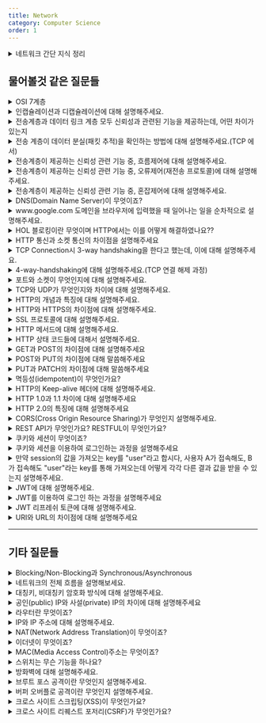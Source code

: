 ```yaml
---
title: Network
category: Computer Science
order: 1
---
```


<details markdown = "1">
<summary>네트워크 간단 지식 정리</summary>

- `네트워크` : 노드와 링크가 서로 연결되어 있으며 리소스를 공유하는 집합을 의미합니다.
- `노드` : 서버, 라우터, 스위치등 네트워크 장치
- `링크(엣지)` : 노드와 노드를 연결하는 매체, 유선 또는 무선과 같은 연결매체(와이파이나 LAN)
- `트래픽` : 특정 시점에 링크 내의 흐르는 데이터의 양 (트래픽 이많다 == 흐르는 데이터가 많아졌다, 처리량이 많다 == 처리되는 트래픽이 많다)
- `대역폭` : 주어진 시간 동안 네트워크 연결을 통해 흐를 수 있는 최대 비트 수 or 최대로 처리할 수 있는 트래픽
- `RTT(Round Trip Time)` : 데이터 패킷이 송신자로부터 수신자까지 가는 시간과 그 반대 방향으로 돌아오는 전체 시간을 의미
- `네트워크 토폴로지` : 네트워크에 참여하는 링크 및 노드들의 배치 형태 및 망구성방식을 의미(버스,스타,트리 형 존재), 병목현상을 해결하는 척도
- `버스 토폴로지` : (하나의 링크에 여러 노드 있는 형태) 소규모 네트워크 구축하기 쉽고, 한 노드 장애나도 따른데 영향 X, 메인 링크에 많은 트래픽 생기면 정체 현상 발생, 메인 링크 망가지면 문제
- `스타 토폴로지` : (중앙에 노드를 기반으로 연결된 형태) 중앙 노드 아닌 한 노드에 장애 발생 시 따른 영향 X, 다른 노드 가려면 중앙 노드 거쳐야함(중앙에 방화벽), 안정적, 중앙 노드 에러 시 큰 문제
- `트리 토폴로지(계층적)` : 노드 추가 삭제는 보통, 리프 노드 에러는 나머지 영향 X, 특정 노드 트래픽 집중시 하위 노드에 영향, 루트 노드 문제 시 다 문제(백본 케이블 기반으로 연결)
- `백본 케이블` : 여러 소형 네트워크를 묶어 대규모 파이프 라인을 통해, 높은 대역폭으로 다른 네트워크 집합과 연결되는 네트워크
- `링형 토폴로지` : (고리 형태), 연결리스트 처럼 노드 추가 삭제 쉬움, 토큰을 기반으로 연속적으로 노드 거치며, 권한이 없는 노드는 데이터 안받음, 토큰이 없는 노드는 통신 참여 불가
- `메시 토폴로지` : (그물망으로 다 연결된 상태) 노드 추가 및 삭제 어려움(많이 연결되어있어서), 안정성은 높음(한 노드 장애 나도 다른 노드 영향 X), 트래픽 분산, 구축 비용이 고가라는 단점
- `병목현상(bottleNek)` : 트래픽에 의해 데이터의 흐름이 제한된 상황(토폴로지를 안다면 어떤 회선 또는 서버의 용량을 증가시켜야 하는지 파악 가능)
- `유니캐스트` : 1대1 통신으로 대표적으로 HTTP 통신
- `멀티캐스트` : 1대N 통신으로 연결된 모든 노드들에게 데이터를 전달하지는 않고, 특정 그룹에게만 데이터를 전달
- `애니캐스트` : 연결된 모든 노드에게 데이터를 전달(대표적으로 ARP)
- `근거리 통신망(LAN)` : 근거리 통신망으로, 높은 안정성과 속도를 가집니다. 하나의 논리적 주소인 IP를 기반으로 여러개의 물리적 주소인 MAC 주소로 구별하는 네트워크(허브나 스위치로 연결됨)<br>
- `대도시 통신망(MAN)` : 도시와 도시의 통신망을 뜻하며 2개 이상의 LAN이 연결되어 구성됩니다.(라우터 브리지 등으로 연결되어 있음)
- `광역 통신망(WAN)` : 국가와 국가와의 통신, 제일 혼잡
- `TCP/IP 4계층` : 장치들이 인터넷 상에서 데이터를 주고받을 때 쓰는 독립적인 프로토콜 집합
- `애플리케이션 계층` : HTTP, SMTP, SSH, FTP 등이 있다. 웹 서비스, 이메일 등 서비스를 실질적으로 사람들에게 제공하는 층
- `전송 계층` : TCP, UDP등이 있다. 애플리케이션 계층에서 받은 메세지를 기반으로 세그먼트 또는 데이터그램으로 쪼개고, 데이터가 오류없이 순서대로 전달되도록 하는 층
- `인터넷 계층(network 계층)` : IP, ICMP, ARP 등이 있음. 세그먼트 또는 데이터그램을 패킷화하여 목적지로 전송하는 역할
- `링크 계층` : 물리 계층 + 데이터 링크 계층, 전선 광섬유 등이 있다. 데이터가 네트워크를 통해 물리적으로 전송되는 방식 정의
- `캡슐화` : 캡슐화는 데이터를 보낼때(송신자 -> 수신자), 데이터가 각 계층을 지나며 각 계층의 특징들이 담긴 헤더들이 붙여지는 과정 의미
- `비캡슐화` : 캡슐화 역과정, 캡슐화된 데이터를 역순으로 제거하면서 응용계층까지 도달하는 과정
- `PDU(Protocol Data Unit)`: 각 계층의 데이터 단위
    - 애플리케이션(메세지), TCP(세그먼트), UDP(데이터그램), 인터넷(패킷), 데이터 링크(프레임), 물리계층(비트)
- `세그먼트 or 데이터 그램` : 적절한 크기로 쪼갠 조각
- `패킷` : 세그먼트에 SP(송신자 IP)와 DP(수신자 IP)가 포함된 IP헤더가 붙은 형태의 조각
- `프레임` : MAC 주소 헤더와 CRC/체크섬 트레일러가 붙은 조각
- `MTU(Maximum Transmission Unit)` : 네트워크에서 전송될 수 있는 최대 데이터 패킷의 크기를 의미하며, 이 크기를 초과하는 데이터는 패킷으로 분할되어 전송됩니다
- `SSH(Secure Shell Protocol)` : 보안되지 않은 네트워크에서 네트워크 서비스를 안전하게 운영하기 위한 암호화 네트워크 프로토콜
- `FTP(File Transfer Protocol)` : 노드와 노드간 파일을 전송하는데 사용되는 프로토콜
- `SMTP` : 인터넷을 통해 메일을 보낼때 사용되는 프로토콜
- `TCP` : 가상 회선 패킷 교환 방식 사용, 오류 검사 메커니즘으로 재전송이나 체크섬 사용, 헤더 크기가 가변적
- `UDP` : 데이터 그램 패킷 교환 방식(순서 보장 X), 오류검사는 단순한 체크섬만 제공, 헤더가 8바이트로 고정, 쓰리웨이 포웨이 핸드쉐잌도 안함
- `ICMP(Internet Control Message Protocol)` : 노드와 노드사이에서 통신이 잘되나 확인하는 프로토콜
- `3-웨이 핸드쉐이크` : TCP의 연결 성립 과정. 
    - 클라이언트는 서버에 클라이언트의 ISN(고유번호)을 담아 SYN을 보냄(SYN 단계)
    - 서버는 클라이언트의 SYN을 수신하고, 서버의 ISN을 보내며, 승인번호로 클라이언트의 ISN + 1을 보냄(SYN/ACK)
    - 클라이언트는 서버의 ISN+1한 값인 승인번호를 담아 ACK를 서버에 보냄(ACK)
- `ISN` : TCP 기반 통신에서, 각각의 새연결에 할당된 고유한 시퀀스 번호
- `라우팅` : 네트워크에서 패킷(데이터)를 보낼때 최적의 경로를 선택하는 과정이며 라우터가 이를 수행. 데이터는 목적지로 가능동안 여러 라우터를 거치며 여러 번 라우팅 수행
- `라우터` : 네트워크 사이에서 데이터를 전달하는 장치로, 둘 이상의 서로 다른 네트워크에 연결. 데이터를 목적지로 보낼 때 최적의 경로를 결정하고, 경로가 결정되면 해당 경로로 데이터를 넘겨주는 일을 수행(라우팅 테이블 기반)<br>
- `게이트 웨이` : 서로 다른 네트워크나 프로토콜 간의 통신을 가능하게 하는 장치(라우터랑 비슷)
- `홉` : 데이터 패킷이 소스에서 목적지로 전송되는 동안 거치는 네트워크 장치(예 : 라우터) 숫자
- `IP주소` : 인터넷 프로토콜에 할당된 장치의 고유한 숫자 주소로, 네트워크 상에서 특정 장치를 식별하기 위해 사용
- `MAC주소` : NIC(네트워크 인터페이스 카드)에 할당된 고유한 하드웨어 주소로, 물리적 네트워크 상에서 장치를 식별하기 위해 사용
- `ARP(Address Resolution Protocol)` : IP 주소를 기반으로 해당 장치의 MAC 주소를 알아내기 위한 프로토콜 (반대로 하면 RARP)
    - MAC 주소 찾기 위해 브로드 캐스팅을 통해 데이터를 연결된 네트워크 장치에 모두 보냄
    - 맞는 장치가 있다며해당 장치는 유니캐스트로 데이터를 전달해 주소를 찾음
- `IPV4` : 32비트로 표현되는 주소체계로 8비트씩 4개로 구분(10진수로 표현)
- `IPV6` : 128비트로 표현되는 주소체계로 16비트씩 8개로 구분(16진수로 표현)
    - IPV6에는 데이터 패킷을 암호화하는 IPSec이 내장되어있고, 불필요한 필드를 제거하여 빠른 처리가 가능(보안도 좋고)
- `서브넷 마스크` : IP주소의 네트워크 부분과 호스트 부분을 구분하는데 사용. 4개의 8비트 옥텟으로 구성되어있음.(네트워크 주소 부분은 모두 1, 호스트 주소는 0)
- `IP 주소 클래스` : 주소 공간 효율적으로 관리하기 위해 클래스로 나누어짐.클래스 A에서 네트워크 주소는 첫 옥텟, 나머지는 호스트 주소. B는 1,2옥텟이 네트워크 나머지 호스트, C는 1,2,3 옥텟이 네트워크 나머지 호스트
- `프라이빗 IP` : 네트워크 내부(ex: 가정 회사)에서만 사용되는 주소로, 전세계적으로 유일하진 않지만 하나의 네트워크 내에서 유일함, 외부에서 직접 접근은 불가
- `공용 IP` : 인터넷 서비스 공급자에 의해 할당되는, 전세계 유일한 IP주소, 외부에서 접근 가능
- `NAT(Network Address Translation)` : 사설 IP를 공인 IP로 변환하거나, 반대로 변환하는 기술. 라우터나 방화벽에서(공유기도) 주로 사용되며, 내부 네트워크의 기기가 외부와 통신할때 IP 주소변환 담당
- `대칭 암호화` : 암호화와 복호화에 같은 키를 사용하는 방식(AES, DES)
- `비대칭 암호화` : 암호화와 복호화에 사용하는 키가 다른 방식. 공개키로 암호화하면 비밀키로만 복호화 가능(RSA, ECC, DSA)
- `TLS` : 웹 브라우저와 서버간의 통신을 암호화하여 다양한 공격으로부터 보호하는 프로토콜, SSL 후속 버전. HTTPS를 가능하게 하는 프로토콜.
- `로컬 스토리지` : 웹 스토리지 객체로 브라우저 내에 key:value 형태로 오리진에 종속되어 저장되는 데이터
    - 로컬 스토리지의 경우엔 탭이나 창을 닫어도, 만료 안됨. 캐시를 위해 주로 사용. 사용자 행위나 로그인을 유지하기 위한 값등으로 사용되며, 여기 있는건 자동으로 서버 전송X(쿠키는 전송됨)
- `오리진` : 프로토콜 + 호스트 네임 + port 형식 -> ex)search.shopping.naver.com
- `웹 캐싱 사용 이유` : 로그인 유지, 캐싱, 자동완성 등
- `세션 스토리지` : 로컬 스토리지와 개념 같게 말해도됨, 근데 사용자가 탭을 닫으면 데이터가 만료된다는 특징
- `쿠키` : 웹 캐시와 관련있음, 브라우저에 저장된 데이터 조각. 보통 서버에서 먼저 쿠키를 만들어 Set-Cookie 헤더에 추가해서 보내면, 클라이언트에서 요청헤더 Cookie에 설정되어 자동으로 서버에 전달되고 브라우저에도 저장됨
    - 세션 쿠키 : Expires 또는 Max-Age 적용 안한거. 브라우저 종료되면 쿠키도 사라짐
    - 영구 쿠키 : Expires, Max-Age 적용해서. 특정 날짜 또는 기간 지나며 삭제되는 쿠키. 브라우저 닫을때 만료 X
    - Secure : https로만 쿠키를 주고받을 수 있게 하는 옵션
    - httpOnly : 공격자가 자바스크립트로 뺴낼수 없게함
- `로컬, 세션 스토리지, 쿠키의 공통점과 차이점` : 브라우저에 캐싱을 함으로서 서버로의 요청을 줄여 부하 방지함
- `세션, 세션 ID` : 세션이란 서버와 클라이언트의 연결이 활성화된 상태 의미, ID는 웹 서버 또는 DB에 저장되는 클라이언트에 대한 유니크 ID
- `세션 기반 로그인 프로세스` : 처음 로그인 -> 세션 ID 생성 -> 서버에서 세션 ID를 쿠키로 설정해서 클라이언트에 전달 -> 클라이언트가 서버에 요청 보낼때 세션 ID를 추가해서 보냄 -> 이를 통해 전에 로그인한 아이디인지 확인 가능
- `토큰 기반 인증` : refresh토큰과 access 토큰 두개를 기반으로 구현. 보통 액세스(인증위한)는 짧게, 리프레시 길게
- `HTTP 상태 코드` : 1xx는 요청 잘 받았고 처리하는 중, 2xx 요청 잘 처리 후 데이터 보냄, 3xx : 클라이언트 요청에 대한 완료 위해 추가 작업 필요, 4xx : 요청한 페이지 제공할 수 없거나 요청이 잘못됨, 5xx : 서버가 요청을 처리하지 못하는 상태
- `레이어별 네트워크 장치` : `애플리케이션 계층` -> L7 `전송 계층` -> L4 `네트워크 계층` -> 라우터, L3 `데이터 링크 계층` -> L2 스위치, 브리지  `물리 계층` -> NIC, 리피터, ARP
- `L7 스위치` : 로드밸런서라고도 하며, 서버의 부하를 분산함.(서버 이중화 및 보안에 강점) IP, PORT뿐 아니라 url,헤더,쿠키 등을 기반으로 트래픽 분산, 헬스 체크를 통해 장애 발생 서버 확인 후 거기에 트래픽 안보냄
- `헬스 체크` : 정상적인 서버 또는 비 정상적 서버 판별함, 반복적으로 서버에 요청을 보내면서 확인(ex: 3웨이 핸드쉨)
- `L4 스위치` : 패킷의 IP주소와 포트 번호를 통해 트래픽 분산
- `L3 스위치` : L2스위치 기능 + 라우팅을 하는 장비
- `L2 스위치` : 장치들의 MAC 주소를 관리하고, 네트워크 계층에서 받은 패킷을 기반으로 이더넷 프레임을 만들어 목적지 MAC주소에 패킷을 보내주는 역할
- `브리지` : 두개의 LAN을 상호 접속할 수 있도록 하는 통신망 연결 장치
- `리피터` : 신호를 증폭하여 전달하는 장치
- `전 이중화 통신` : 두 장치가 동시에 서로에게 데이터를 송수신 할 수 있는 방식
- `반이중화 통신` : 두 장치 간에 한번에 한방향으로만 데이터를 송수신 할 수 있는 방식(워키토키 같음)
- `서버 과부하` : 서버가 리소스를 소진하여 들어오는 요청을 처리하지 못할때 발생(ex: 503), 이유는 보통 자원의 한계점 도달임. 서버의 CPU 사용량이 80~90프로에 도달하거나, 메모리가 부족해서 계속해서 스와핑이 발생하면 과부하 -> 모니터링을 통한 자원의 적절한 할당 필요
- `AWS 오토 스케일링` : 서비스 이용 불가능 상태 이전 cloud watch가 계속해서 모니터링하고, 자원의 용량을 자동으로 조정하는 방법(용량 조정시 시간 오래걸려 로드 밸런서도 둠)
- `서킷 브레이커` : 서비스 장애를 감지하고 연쇄적으로 생기는 에러를 방지하는 기법. 서비스와 서비스사이에 서킷브레이커 계층두고, 미리 설정해둔 timeout 임계값에 도달하면 서킷 브레이커가 그 이후의 추가호출에 무조건 에러를 반환함 -> 연쇄 오류전파를 끝내는 방법
- `대규모 트래픽 서버 부하 해결` : 오토 스케일링이나, 서킷 브레이커 외에 우선 불필요한 컨텐츠 제거하기. 분산된 서버 네트워크(CDN)를 기반으로 컨텐츠를 제공해서 메인 서버 부하를 줄임. 해당 트래픽 자체가 발생안하도록 캐싱을 사용
</details>

## 물어볼것 같은 질문들

<details markdown = "1">
<summary>OSI 7계층</summary>
<img src = "https://github.com/wookjongkim/cs-study/assets/121083077/d18d26a6-8a28-482e-b37e-5b758251759f">
<br>
OSI 7계층은 네트워킹에서의 통신 프로세스를 이해하기 위한 표준 모델입니다.<br>

- `7계층(application layer, 응용계층)` : 최종 목적지로 응용프로그램과 연관해 서비스를 수행하는 계층입니다. 이메일 , 웹사이트 조회 등 어플리케이션 서비스 제공(HTTP,FTP,DNS 등이 있다)
- `6계층(Presentation layer, 표현 계층)` : 데이터의 암호화, 압축,변환등을 담당하는 계층입니다.(JPEG, MPEG 등)
- `5계층(Session layer, 세션 계층)` : 통신 세션을 구성하고 유지하기 위한 기능을 담당하는 계층입니다.(API, SOCKET)
- `4계층(Transport layer, 전송 계층)` : 종단 간의 사용자들에게 신뢰성 있는 데이터를 전달하기 위한 계층입니다.단위 세그먼트 or 데이터 그램(TCP,UDP)
  - 흐름제어 : 송신측, 수신측 사이의 데이터 처리 속도 차이 제어
  - 혼잡제어 : 네트워크 혼잡을 피하기 위해 송신측에서 보내는 데이터의 전송 속도 제어
  - 오류제어 : 오류 검출 및 잘못된 패킷 재전송 등 관리
- `3계층(Network layer, 네트워크 계층)` : IP를 지정하고 라우터로 경로를 선택해 (네트워크를 통해) 패킷을 전송하는 계층(Router), 단위 패킷
- `2계층(Data Link Layer, 데이터 링크 계층)` : 프레임 단위의 데이터 전송과 MAC 주소를 이용한 통신을 처리하는 계층.단위 프레임. 신뢰성 있는 전송 위해 에러 검출 및 흐름제어 담당(이더넷 프로토콜, 스위치)
- `1계층(Physical Layer, 물리 계층)` : 데이터를 전기 신호로 변환 및 제어하는 계층, 단위 비트(리피터 ,허브)

<br>
전송 계층은 전체 통신 경로(최초 송신자와 최종 수신자 간)를 걸쳐 데이터의 안정성 보장, 데이터 링크 계층은 직접 연결된 두 장치간의 데이터 전송 관리<br>
<br>
꼬리질문 1 - 왜 각 계층은 나누어져 있을까요??<br>
통신이 일어나는 과정을 단계별로 잘 확인할 수 있고, 특정 계층에 문제가 말생하면 해당 계층만을 수정하거나 조정함으로서 다른 계층의 장비나 소프트웨어에 영향을 미치지 않고 효율적으로 문제 해결 가능<br>
</details>

<details markdown = "1">
<summary>인캡슐레이션과 디캡슐레이션에 대해 설명해주세요.</summary>
인캡슐레이션은 데이터를 보낼때, 데이터가 각 계층을 지나며 각 계층의 특징이 담긴 헤더들이 붙여지는 과정이고, 디캡슐레이션은 캡슐화된 데이터를 역순으로 제거하면서 응용계층까지 도달하는 과정입니다.
</details>

<details markdown = "1">
<summary>전송계층과 데이터 링크 계층 모두 신뢰성과 관련된 기능을 제공하는데, 어떤 차이가 있는지</summary>
전송계층은 논리적으로 연결된, 종단간의 호스트에 신뢰성 관련 기능(흐름 제어, 혼잡제어, 오류제어)를 제공합니다.<br>
데이터 링크 계층은 물리적으로 연결된 호스트 사이의 전송으로 직접 묶여있는 호스트-노드 혹은 노드-노드 간의 신뢰성 관련 기능(오류제어, 흐름제어, 회선 제어)를 제공합니다.<br>
<br>
한줄 요약 : 전송 계층은 논리적 연결(종단간 호스트) / 데이터링크 계층은 물리적 연결(인접한 노드 or 호스트)
</details>

<details markdown = "1">
<summary>전송 계층이 데이터 분실(패킷 추적)을 확인하는 방법에 대해 설명해주세요.(TCP 에서)</summary>
전송 계층은 세그먼트 마다 고유한 시퀀스 번호를 부여하여 전송합니다.(이후 수신자 측에서 재조립 -> 이를 통해 패킷 분실 여부 확인)<br>
수신측은 정상적으로 데이터를 받으면 해당 패킷의 시퀀스 번호와 함께 확인 응답(ACK)을 송신측에 보냅니다.<br>
송신측은 데이터를 보낸 후 일정 시간 동안(타임 아웃) 확인 응답을 기다리는데, 송신 측이 타임아웃 내에 확인 응답을 받지 못하면 해당 패킷을 분실로 간주하고 다시 전송합니다.<br>
</details>

<details markdown = "1">
<summary>전송계층이 제공하는 신뢰성 관련 기능 중, 흐름제어에 대해 설명해주세요.</summary>
흐름제어는 송신자와 수신자 간의 데이터 처리 속도 차이를 조절하여 통신의 효율성과 안정성을 보장하는 기능입니다.<br>
특히, 수신자의 버퍼가 넘치지 않도록 데이터 전송 속도를 조절하는데 중점을 둡니다.(송신측의 속도가 빠르면 문제가 된다는 것)<br>
이러한 흐름 제어 기법엔 대표적으로 슬라이딩 윈도우가 있습니다.(Stop and Wait도 있음)<br>
<img src = "https://github.com/wookjongkim/cs-study/assets/121083077/adeae7bf-09df-4e93-b9f9-5be754c8316e">
<br>
슬라이딩 윈도우(Go Back N ARQ)는 특정 크기의 윈도우를 사용해 일정량의 패킷(세그먼트)들을 송신자로부터 수신자에게 보내는 기법입니다.<br>
슬라이딩 윈도우 내의 패킷들 중 ACK를 받지 못한 패킷들이 윈도우에 남게됩니다.<br>
전송된 패킷을 잘 받았다는 ACK 신호가 수신자로부터 송신자로 돌아오면, 해당 패킷의 수만큼 슬라이딩 윈도우는 앞으로 이동합니다.<br>
이러한 로직을 통해 한번에 다량의 패킷을 전송하면서 수신자의 버퍼가 오버플로우 되는 현상을 막을 수 있습니다.<br>
</details>

<details markdown = "1">
<summary>전송계층이 제공하는 신뢰성 관련 기능 중, 오류제어(재전송 프로토콜)에 대해 설명해주세요.</summary>
오류제어는 데이터 통신 과정에서 발생할 수 있는 패킷의 손상이나 손실을 대처하는 방법입니다.<br>
이를 위해 재전송 프로토콜이라는 기법을 사용합니다.<br>
<br>

`Stop and Wait` 방식은 송신자가 데이터를 보내고, 해당 데이터에 대한 응답 (ACK)을 수신자로부터 받기 전까지 다음 데이터를 보내지 않습니다.<br>
이 방식은 간단하지만 네트워크의 전체 사용률을 높이기 어렵습니다.<br>
`Go-Back-N` 방식은 송신자가 여러 데이터를 연속으로 보내지만, 수신자가 오류를 감지하면 해당 오류가 발생한 지점부터 모든 데이터를 재전송합니다.<br>
성공한 데이터를 다시 보낼수도 있기에 약간의 비효율성이 발생할 수 있습니다.<br>
`Selective Repeat (SR)` 오류가 발생한 특정 데이터만 재전송하는 방식입니다.<br>
수신자가 데이터를 순차적으로 수신하지 않기 때문에, 데이터의 재정렬 과정이 필요합니다. 또한, 별도의 버퍼 공간이 요구됩니다<br>
<br>
순차적 수신 예시<br>
예를들어 패킷 1,2,3,4,5 순서대로 송신되었는데 3에서 오류 발생하면 3만 재전송을 요청<br>
이때 수신자 버퍼엔 이미 4,5가 도착했을수 있기에, 재전송된 패킷3이 도착했을때 수신자는 패킷들의 순서를 정렬해야함<br>
</details>

<details markdown = "1">
<summary>전송계층이 제공하는 신뢰성 관련 기능 중, 혼잡제어에 대해 설명해주세요.</summary>
송신측의 데이터는 지역망이나 인터넷으로 연결된 대형 네트워크를 통해 전달됩니다. 만약 한 라우터에 데이터가 몰릴 경우, 자신에게 온 데이터를 모두 처리할 수 없게 됩니다.<br>
이 경우 호스트들은 또 다시 재전송을 하고 결국 혼잡만 가중시켜 오버플로우나 데이터 손실을 발생시키게 됩니다.<br>
따라서 이러한 네트워크 혼잡을 피하기 위해 송신측에서 보내는 데이터의 전송속도를 강제로 줄이게 되는데, 이러한 작업을 혼잡제어라고 합니다.<br>
(흐름 제어가 송신측과 수신측 사이의 전송속도를 다루는데 반해, 혼잡제어는 호스트와 라우터를 포함한 넓은 관점에서 전송 문제를 다룸)<br>
<br>
<br>
-- 답변은 이 형식 ---<br>
네트워크의 혼잡(네트워크 내에 패킷의 수가 과도하게 증가하는 현상)을 피하기 위해 송신측에서 보내는 데이터의 전송속도를 제어하는 것입니다.<br>
이러한 혼잡 현상을 방지하고 제거하기 위한 기능이 혼잡제어로 다양한 방식이 존재합니다.<br>
<br>

`AIMD(Additive Increase/ Multiplicative Decrease)` 방식은 처음에 패킷을 하나씩 보내고 문제가 없다면(ACK를 성공적으로 받으면) Window Size를 1씩 증가시키는 방식입니다.<br>
만약 문제가 발생하면 Window Size를 절반으로 줄입니다.<br>
초기에 높은 대역폭을 사용하지 못하여 오랜 시간이 걸리고 네트워크가 혼잡해지는 상황을 미리 감지하지 못합니다.<br>
<br>

`Slow Start` 방식도 앞선 AIMD와 마찬가지로, 패킷을 하나씩 보내면서 시작하며, ACK마다 윈도우 크기가 2배씩 증가하게 됩니다.<br>
윈도우 크기가 임계값에 도달하거나, 혼잡을 감지하면 윈도우 크기를 절반으로 줄이고 혼잡 회피 단계로 넘어가게 됩니다<br>
타임아웃이 발생하면 윈도우 크기를 1로 초기화하고 다시 Slow Start 단계를 시작합니다.<br>
<br>

`Fast Retransmit(빠른 재전송)`방식은 세개 이상의 중복된 ACK(동일한 ACK 번호)가 도착했을 때, 패킷 손실을 감지하는 메커니즘.<br>
일반적인 타임아웃을 기다리지 않고 즉시 해당 패킷을 재전송하게 됩니다.<br>
<br>
`Fast Recovery(빠른 회복)`방식은 빠른 재전송 후에 혼잡을 감지하면 윈도우 크기를 절반으로 줄입니다. 중복 ACK를 계속 수신하게 되면 윈도우 크기를 선형적으로 증가시킵니다<br>
</details>

<details markdown = "1">
<summary>DNS(Domain Name Server)이 무엇이죠?</summary>
도메인 이름과 IP주소와 도메인 이름 간의 변환을 도와주는 시스템을 의미합니다.<br>
</details>

<details markdown = "1">
<summary>www.google.com  도메인을 브라우저에 입력했을 때 일어나는 일을 순차적으로 설명해주세요.</summary>

1. 사용자가 브라우저의 주소창에 www.google.com을 입력합니다
2. 브라우저는 HSTS 목록을 조회하여 해당 URL이 HTTPS를 지원하는지 확인합니다. 지원한다면 요청은 HTTPS로 변환됩니다.
3. 브라우저는 이후 캐싱된 DNS 기록을 통해 통해 해당 도메인 주소에 대응하는 IP주소를 확인합니다.
4. 만약 요청한 URL에 대한 IP주소가 캐시에 없는 경우, ISP(인터넷 서비스 제공자)의 DNS 서버에 쿼리를 보내 호스팅하고 있는 서버의 IP주소를 찾습니다.
5. 브라우저는 해당 IP주소로 TCP연결을 시도합니다. 이 과정에서 3웨이 핸드쉐이크를 실행하여 서버와 연결을 확립합니다.
6. 연결이 완료되면 브라우저는 웹 서버에게 HTTP 요청 메세지를 생성하고 이를 전송합니다.
7. 서버는 받은 요청을 처리하고 해당 Response를 생성합니다.(HTTP 프로토콜을 활용해 메세지가 만들어짐)
8. 서버는 해당 응답 메세지를 TCP/IP연결을 통해 브라우저에 전송합니다.
9. 브라우저는 받은 응답을 렌더링하여 사용자에게 적잘한 형태로 화면에 출력합니다.
</details>

<details markdown = "1">
<summary>HOL 블로킹이란 무엇이며 HTTP에서는 이를 어떻게 해결하였나요??</summary>
HOL(Head-Of-Line)블로킹은 큐의 맨 앞에 있는 패킷이 처리 지연될 경우 그 뒤에 있는 패킷들도 같이 지연되는 현상을 의미합니다.<br>
HTTP(/2)에서는 이러한 문제를 해결하기 위해 MultiFlexing을 도입하였습니다.<br>
이는 하나의 연결에서 여러 요청과 응답 메세지를 동시에 처리할 수 있도록 하는 기술로, 각 요청과 응답은 별도의 스트림에서 처리되기 때문에, 하나의 스트림에서 지연이 발생하더라도 다른 스트림에는 영향을 미치지 않습니다.<br>
</details>

<details markdown = "1">
<summary>HTTP 통신과 소켓 통신의 차이점을 설명해주세요</summary>
소켓 통신은 서버와 클라이언트가 특정 포트를 통해 연결을 유지하고, 실시간으로 양방향 통신을 하는 방식으로 실시간으로 데이터를 주고 받는 경우에 사용됩니다.<br>
반면 HTTP 통신은 클라이언트가 요청을 보내는 경우에만 서버가 응답하는 단방향 통신입니다. 필요한 경우에만 서버로 접근하는 콘텐츠 위주의 데이터를 사용할때 용이합니다.<br>
</details>


<details markdown = "1">
<summary>TCP Connection시 3-way handshaking을 한다고 했는데, 이에 대해 설명해주세요.</summary>
3-way handshaking은 TCP에서 연결을 초기화하기 위한 과정입니다.<br>
우선 클라이언트가 서버에 연결 요청을 시작하기 위해 SYN 패킷을 보냅니다.(이 패킷에는 임의의 시퀀스 번호를 포함함)<br>
서버는 SYN 패킷을 받았음을 확인하기 위해 ACK를 보내고, 동시에 자신도 데이터를 보내기 위한 준비가 되었음을 알리기 위해 자신의 SYN 패킷을 보냅니다.<br>
클라이언트는 서버가 보낸 ACK와 SYN 패킷을 받고. ACK 패킷을 보내면서 연결 설정을 완료합니다.<br>
이 과정은 클라이언트와 서버 간에 안정적인 연결을 수립하고, 양쪽 모두 데이터 전송을 위한 준비가 되었음을 확인하기 위해 진행됩니다.<br>
<br>
참고 내용<br>
첫번째로 클라이언트는 서버에게 SYN 패킷을 보냅니다. 그리고 자신의 시퀀스 넘버 x를 보냅니다. 서버는 똑같이 SYN과 시퀀스 넘버 y를 보내고 패킷을 잘 받았다는 의미의 ACK=x+1을 보냅니다. 클라이언트는 응답을 받고 마지막으로 ACK=y+1을 보냅니다. 이 과정에서 클라이언트, 서버는 ACK를 받고 센더용 버퍼, 리시버용 버퍼를 생성하게 됩니다.<br>
</details>

<details markdown = "1">
<summary>4-way-handshaking에 대해 설명해주세요.(TCP 연결 해제 과정)</summary>
HTTP 요청과 응답 과정이 끝난 후, 연결 과정을 종료하는 4-way-handshaking이 진행됩니다.<br><br>

1. 클라이언트가 서버로 연결을 종료하겠다는(or 데이터 전송이 완료되었음을 서버에 알리기 위해) FIN 플래그가 설정된 패킷을 전송합니다.
2. 서버는 클라이언트에게 FIN 패킷을 받고,  응답하는 ACK를 보냅니다.(이 시점에서 서버는 클라이언트로부터 데이터 수신을 중단함.)
3. 서버가 보낼 데이터를 모두 전송한 후, 클라이언트에게 자신도 연결을 종료하려고 함을 알리기 위해 FIN 플래그가 설정된 패킷을 보냅니다.
4. 클라이언트는 서버가 보내온 FIN 패킷을 받고, 연결 종료에 대한 마지막 ACK 신호를 보냅니다.(이후 TCP 완전히 종료됨)

<br><br>
꼬리질문 1 - 4way가 한단계 더 많은 이유 or 해제시 사용 이유<br>
클라이언트가 서버에게 모든 데이터 요청을 보냈더라도, 서버 측에서는 클라이언트에게 아직 전송해야 할 데이터가 남아있을 수 있습니다. 따라서 서버는 데이터 전송을 완료한 후에야 FIN 메시지를 전송합니다. 이 과정을 통해 양측 모두가 데이터 전송을 완료하였음을 확인하고 연결을 안전하게 종료할 수 있습니다<br>
TCP는 양방향 통신이기에 송수신에 독립된 회선사용. 따라서 이에 대해 각각의 연결을 종료해야되기 떄문<br>

<br><br>
꼬리질문 2 - 그렇다면, Server가 Client에게 FIN 플래그를 전송하기 전에 전송한 패킷이 지연이나 유실로 인해 재전송이 일어나 FIN 패킷보다 늦게 도착하면 어떻게 처리를 하나요?<br>
이런 일을 방지하기 위해서, Server로부터 Client가 FIN 플래그를 받더라도 바로 세션을 종료시키지 않고 일정시간 잉여 패킷을 기다리는 과정을 거칩니다.<br>

<br><br>
꼬리질문 3 - 초기 Sequence Number인 ISM을 0부터 시작하지 않고 난수를 생성해서 설정하는 이유는???<br>
ISN을 난수로 시작하는 주된 이유는 보안과 관련이 있습니다. ISN이 예측 가능하면, 공격자가 이를 이용해 TCP 세션을 하이재킹하거나 다른 형태의 중간자 공격을 수행할 수 있습니다. 만약 ISN이 항상 0부터 시작한다면, 공격자는 이전 세션의 패킷과 현재 세션의 패킷을 혼란스럽게 만들 수 있어, 패킷 조작이나 재전송 공격이 가능해집니다<br>
<br>
커넥션을 맺을 때 사용하는 포트는 시간이 지남에 따라 재사용된다. 따라서 두 통신이 과거에 사용된 포트 번호 쌍을 사용할 가능성이 생기고 난수가 아닌 순차적 Number가 전송된다면 이전의 커넥션으로부터 오는 패킷으로 인식할 가능성이 생긴다<br>
</details>

<details markdown = "1">
<summary>포트와 소켓이 무엇인지에 대해 설명해주세요.</summary>

`포트`는 호스트 내에서 네트워크 통신을 하는 프로세스나 서비스를 식별하기 위한 고유한 번호입니다(0 ~ 65535, 보통 TCP,UDP에서 사용).<br>
이를 통해 하나의 IP 주소를 가진 컴퓨터에서도 여러 개의 서비스나 프로세스가 동시에 네트워크 통신을 할 수 있습니다.(ex: 웹서비스는 80, SSH는 22)<br>
(포트번호는 IP주소와 결합하여 송신 및 수신측 프로세스간의 통신을 가능하게함)<br>
<br>

`소켓`은 네트워크상에서 동작하는 프로그램 간 통신의 종착점으로, 두 시스템 사이의 네트워크 연결을 나타내는 객체입니다<br>
(IP 주소 + 포트 번호로 나타낼 수 있음, 이를 통해 네트워크 상 특정 컴퓨터의 프로세스나 서비스와 통신가능)<br>
소켓을 열기 위해서는(통신을 위해) IP, 포트 번호, 프로토콜이 필요하고, 송수신자 모두 소켓을 열어야 합니다.<br>
(특정 포트를 사용하여, 하나의 프로세스가 여러 개의 연결을 수립하려면 각 연결에 대해 고유한 소켓이 생성됩니다)<br>
<br><br>
포트는 특정 서비스나 프로세스가 네트워크상에서 통신하기 위한 끝점의 번호를 나타내며, 소켓은 실제 통신을 위한 양쪽 끝점을 의미합니다.<br>
</details>

<details markdown = "1">
<summary>TCP와 UDP가 무엇인지와 차이에 대해 설명해주세요.</summary>
<img src = "https://github.com/wookjongkim/cs-study/assets/121083077/a8d9b416-bff4-479a-848e-069b786a7214"> <br><br>

`TCP(Transmission Control Protocol)`은 신뢰성 있는 연결형 서비스를 지원하는 전송계층 프로토콜입니다.<br>
TCP는 연결 설정 및 해제를 위해 3 웨이 핸드쉐이크와 4웨이 핸드쉐이크를 사용하고, 순서대로 데이터를 전송하며, 중간에 유실되는 데이터는 재전송됩니다.<br>
흐름 제어, 혼잡 제어, 오류 제어등의 기능을 제공하고, 전이중 통신 방식을 사용하여 양방향으로 동시에 데이터 전송 이 가능합니다.(근데 전이중 통신은 TCP,UDP 둘다 가능함 답변시 빼야할듯)<br>
(점대점 방식으로 연결, 멀티캐스팅이나 브로드 캐스팅 지원 X)<br>
<br>
`UDP(User DataGram Protocol)`은 비연결형 서비스를 지원하는 전송계층 프로토콜 입니다.(최소한의 오류 검출 기능만 제공, 오류 복기 기능 X)<br>
tcp와 다르게 데이터의 전송 순서를 보장하지 않고, 수신 여부도 확인하지 않습니다.<br>
별도의 연결 과정을 진행하지 않고, Header 구성이 간단하여 전송 오버헤드가 적습니다.<br>
tcp보다는 빠른 전송 속도를 지원하므로, 스트리밍 서비스나, DNS 및 SNMP에 이용됩니다.<br>
(멀티 태스킹과 브로드 태스킹 지원)<br>
<br><br>
UDP와 TCP는 각각 독립된 포트 주소 공간을 가지므로, 동일한 포트 번호를 사용해도 충돌하지 않습니다.<br>
Checksum은 데이터와 헤더의 에러를 확인하는 용도로 사용됩니다. UDP의 헤더는 TCP에 비해 간단하므로, 오류 복구 기능이 불필요합니다.<br>
<br><br>
UDP가 TCP에 비해 갖는 장점<br>
- 연결 설정 및 해제 과정이 없어 시간 및 자원 소모 X
- 연결 상태를 저장하지 않기에 더많은 클라이언트 수용 가능(TCP는 연결 유지위해 송수신 버퍼, 각 파라미터 가지고 있어야)
- TCP는 20~60 바이트의 가변 헤더 크기를 가지지만, UDP는 8바이트로 고정<br>
- 패킷순서는 보장안되지만 데이터를 빠르게 전송 가능(흐름 제어를 안해서 빠르게 전송 가능, 재전송 순서보장등의 메커니즘이 없어서)
<br><br>
UDP에 체크섬 존재 이유 -> 오류 복구 기능은 없지만, 최소한의 오류 검출 기능을 제공하여 수신자가 패킷의 손상여부를 판단할 수 있게 하도록<br>
</details>

<details markdown = "1">
<summary>HTTP의 개념과 특징에 대해 설명해주세요.</summary>

`HTTP(HyperTesxt Transfer Protocol)`이란 인터넷에서 데이터를 주고 받는데 사용되는 프로토콜(통신 규약)로, 주로 웹 브라우저와 웹 서버간에 통신을 할때 사용됩니다.<br>
<br>

`비연결 지향(Connectionless)`: 클라이언트가 서버에 요청을 하면 서버는 해당 요청에 응답한 후 연결을 끊습니다. 이렇게 하면 많은 수의 사용자와 통신이 가능하게 됩니다.<br>
`상태 비저장(Stateless)`: 기본적인 HTTP는 서버가 클라이언트의 이전 상태나 정보를 저장하고 있지 않습니다. 즉, 각 요청은 독립적입니다. 이는 서버의 처리를 단순화시키지만, 상태를 유지해야 하는 웹 애플리케이션의 경우 쿠키나 세션 같은 기술을 사용하여 상태를 관리합니다.<br>
<br>
<img src = "https://github.com/wookjongkim/cs-study/assets/121083077/62139d0e-fda6-4f78-afef-456d48c45742">
<br>
</details>

<details markdown = "1">
<summary>HTTP와 HTTPS의 차이점에 대해 설명해주세요.</summary>
둘다 웹 브라우저와 서버 간의 데이터를 주고 받기 위한 프로토콜이지만, 몇가지 주요한 차이점이 있습니다.<br>
가장 큰 차이점은 보안 부분입니다. HTTP는 평문(plain text)로 자원을 주고 받기에 네트워크를 중간에서 탈취되면 그 내용을 쉽게 확인할 수 있습니다.<br>
반면 HTTPS는 SSL이나 TLS 프로토콜을 이용해  데이터를 암호화(공개키 방식)하여 (전송 계층에 전달)전송합니다.<br>
그리고 기본적으로 HTTP는 80포트를 사용하고, HTTPS는 443포트를 사용합니다.<br>
정리하자면 HTTPS는 HTTP에 비해 데이터 암호화 및 서버 인증 기능을 제공하여 통신의 보안을 강화합니다.<br>
<br>
참고 <br>
HTTPS는 암호화 복호화를 진행하기에, 이 과정에서 서버에 부하가 발생함.<br>
헤더는 그대로 두고, 바디 부분만 암호화함<br>
HTTPS는 대칭키 암호화와 비대칭키 암호화가 혼합되어 사용됨<br>
대칭키가 안전하게 교환된 후에는 대칭키를 사용하여 실제 데이터를 암호화및 복호화 수행<br>
<br>
꼬리질문 1 - HTTPS 통신 흐름에 대해 설명해주세요.<br>

1. 사용자가 브라우저를 통해 HTTPS 웹사이트에 접속하려하면, 우선 브라우저는 해당 서버에 요청을 보냅니다.
2. 서버는 클라이언트에게 자신의 디지털 인증서를 전송합니다. 이 인증서는 일반적으로 CA(Certificate Authority)라고 하는 신뢰할 수 있는 제3자 기관에 의해 발급되며, 서버의 공개키 및 정보, 인증서를 발급한 CA의 서명이 포함되어있습니다.
3. 클라이언트(웹 브라우저)는 서버로 부터 받은 인증서의 유효성과 신뢰도를 확인합니다. 이때 클라이언트는 이미 알고 있는 CA의 공개키를 사용해 인증서의 서명을 검증합니다. 인증서가 유효하다면 서버를 신뢰할 수 있는 것으로 판단합니다.
4. 클라이언트는 데이터 암호화를 위한 일회용의 대칭키(session key)를 생성합니다.
5. 클라이언트는 서버의 인증서에 포함된 공개키로 대칭키를 암호화하여 서버에 전송합니다.
6. 서버는 자신의 개인키를 사용해 암호화된 대칭키를 복호화합니다.
7. 이제 클라이언트 서버 모두 동일한 대칭키를 가지고 있기에, 이 키를 사용하여 암호화 및 복호화를 하면서 데이터를 교환합니다.
8. 통신이 끝나면 대칭키는 폐기되고, 다음 세션을 위해서는 새로운 대칭키가 생성됩니다.

<br>
꼬리질문 2 - HTTPS란 무엇인가요??<br>
HTTPS는 HTTP의 보안 버전입니다.HTTPS는 통신중에 정보가 인터셉트 되거나 조작되는 것을(중간자 공격) 막기 위해 SSL/TLS로 암호화하여 정보를 주고받습니다.<br>
</details>

<details markdown = "1">
<summary>SSL 프로토콜에 대해 설명해주세요.</summary>
SSL(Secure Socket layer)는 웹 상에서 데이터를 암호화하여 전송하는 프로토콜입니다. 이는 사용자와 서버 간의 정보가 중간에서 공격자에 의해 도청되거나 변조되는 것을 방지하기 위해 설계되었습니다.<br>
<br>
참고 : 작동방식<br>
<br>

1. 클라이언트와 서버가 핸드쉐이크 과정을 통해 통신을 시작함.<br>
2. 이 과정에서 양쪽은 암호화에 사용될 키를 교환하며, 이후의 통신은 이 키를 사용해 암호화되어 진행됨.
3. 암호화된 데이터가 목적지에 도착하면, 수신 측에서는 미리 공유된 키를 사용해 데이터를 복호화하여 원래의 내용을 얻습니다.
<br>
후속 버전으로 TLS
</details>

<details markdown = "1">
<summary>HTTP 메서드에 대해 설명해주세요.</summary>
HTTP Method는 HTTP 요청의 종류를 나타내며, 서버가 클라이언트에게 요청을 어떻게 응답해야 할지를 알려줍니다(요청의 목적을 나타냄).<br>
이러한 HTTP Method에는 크게 GET, POST, PUT, PATCH,DELETE 등이 있습니다.<br>
<br>

`GET`은 주로 리소스(서버에 저장된 데이터) 조회에 사용됩니다. 이때 클라이언트가 서버로 데이터를 전달하고자 한다면 URL의 쿼리 파라미터를 통해 전달합니다.<br>
`POST`는 서버에 새로운 데이터를 등록하거나 서버에서의 특정 작업을 수행하기 위해 사용됩니다. POST의 경우 메시지 바디를 통해 데이터를 전송합니다.(민감한 정보 전달이나 복잡한 구조에 적합, 멱등성 보장 안됨)<br>
`PUT`은 리소스의 생성 또는 수정을 위해 사용됩니다. 지정된 URI에 리소스가 존재하면 덮어씌우고, 엎으면 새로 생성합니다.(멱등성 보장)<br>
`PATCH`는 리소스의 부분적인 수정을 위해 사용됩니다. (일반적으로는 멱등성이 보장안됨. 그러나 구체적인 동작은 API 디자인 및 구현에 따라 다름)<br>
`DELETE`는 지정된 URI의 리소스 삭제를 위해 사용됩니다.(멱등성 보장됨)
<br><br>
참고 - HTTP 메세지 내용은 보통 ASCII로 인코딩된 텍스트 정보로 구성되어있음
</details>

<details markdown = "1">
<summary>HTTP 상태 코드들에 대해서 설명해주세요.</summary>
HTTP 상태 코드란 클라이언트가 보낸 요청의 처리 상태를 응답에서 알려주는 기능을 하는 코드로, 숫자의 첫번째 자리에 따라 5개의 범주로 나눌 수 있습니다.<br>

- 백번 대(1xx : informational)는 요청이 수신되어 처리 중임을 의미합니다.
- 이백번대(2xx : successful)은 요청이 정상 처리되었음을 나타냅니다.
- 삼백번대(3xx : redirection)은 클라이언트에게 다른 위치로의 리다이렉션 또는 추가 동작이 필요함을 의미합니다(Location 헤더 사용).
- 사백번대(4xx : client error)는 클라이언트쪽의 요청에 문제가 있음을 나타냅니다.
- 오백번대(5xx : server error)는 서버 측의 문제로 인해 요청이 완료되지 않았음을 의미합니다.

<br><br>
201 Created -> Post로 뭔가 등록한 경우<br>
202 Accepted -> 요청이 접수되었으나 처리가 완료되지 않음(ex: 1시간 후 배치 동작)<br>
204 No Content는 서버가 요청을 성공적으로 수행했지만, 응답 페이로드에 보낼 데이터가 없는 경우<br>
<br>
301, 308 -> 리소스의 uri가 영구적으로 이동한 경우<br>
304 Not Modified는 클라이언트의 캐시된 버전이 유효한경우 서버가 반환하는 상태코드<br>
<br>
400 -> 잘못된 요청으로 서버 요청 처리 불가<br>
401 Unauthorized -> 클라이언트가 해당 리소스에 대한 인증이 필요할때<br>
403 Forbidden은 주로 인증 자격은 있지만, 접근 권한이 불충분한 경우 발생합니다.<br>
404 Not Found는 서버가 요청한 리소스 찾을수 없을때<br>
<br>

<br>

</details>

<details markdown = "1">
<summary>GET과 POST의 차이점에 대해 설명해주세요</summary>
우선 두 메서드는 사용 목적이 다릅니다.<br>
GET은 주로 서버의 리소스를 조회하는데 사용되는 반면(서버 영향 X), POST는 서버의 자원을 생성하거나 변경하는데 사용됩니다(서버 영향 O).<br>
그리고 GET은 주로 URL의 쿼리스트링에 데이터를 포함하지만, POST의 경우 주로 HTTP 메세지의 바디 부분에 포함시킵니다.<br>
GET은 멱등성을 가지기 떄문에 동일한 요청을 여러번 전송해도 동일한 결과가 반환됩니다. 이러한 특성 덕분에 캐싱에 적합합니다.<br>
반면 POST는 멱등성을 가지지 않습니다. 즉 같은 요청을 여러번 전송하더라도 결과가 달라질수있습니다. 따라서 캐싱에 적합하지 않습니다.<br>
<br>
참고 - GET은 주로 url 길이에 제한된 적은 양의 데이터만 전송됨, POST는 대용량 데이터를 전송하는데 적합(ex: 이미지, 동영상 등등)<br>
캐시를 사용하여 서버 부하 늦출수 있다, 만약 요청이 멱등성을 가지지 않는다면, 동일한 요청에 대해 다른 결과가 반환될 가능성이 있습니다.<br>
</details>

<details markdown = "1">
<summary>POST와 PUT의 차이점에 대해 말씀해주세요</summary>
POST 메서드의 경우 리소스를 생성할때 클라이언트가 그 경로를 직접 지정하지 않습니다. 대신 서버가 생성된 리소스의 URI를 응답 메세지의 Location 헤더를 통해 알려줍니다.<br>
반면 PUT은 리소스를 생성하거나 업데이트할때 그 경로를 직접 지정합니다.PUT은 특정 리소스에 대한 전체 업데이트를 의미하기 떄문입니다.<br>
<br>
POST는 멱등하지 않고 PUT은 멱등함<br>
</details>

<details markdown = "1">
<summary>PUT과 PATCH의 차이점에 대해 말씀해주세요</summary>
PUT과 PATCH는 모두 리소스를 수정하는데 사용되는 HTTP 메서드입니다.<br>
하지만 PUT 메서드는 리소스 전체를 업데이트하기 위해 사용됩니다. 예를들어, 리소스의 모든 필드를 새값으로 대처할때 PUT을 사용하게 됩니다.(만약 일부 필드만 제공되면, 누락된 필드는 null이나 기본값)<br>
반면 PATCH 메서드는 리소스의 일부만을 수정하기 위해 설계되어있습니다.<br>
그리고 보통 PUT은 멱등하게, PATCH는 멱등하지 않게 설계합니다.(절대적 기준은 아니고 설계에 따라 달라짐)<br>
<br>
<img src = "https://github.com/wookjongkim/cs-study/assets/121083077/b36dd796-e597-4b2d-8408-2fd18e1d0223">
</details>

<details markdown = "1">
<summary>멱등성(idempotent)이 무엇인가요?</summary>
멱등성이란 동일한 요청을 여러 번 보내더라도 서버상의 결과(리스폰스라기 보다는 자원의 상태나 변화를 의미)가 바뀌지 않는 것을 의미합니다.<br>
(ex: 요청에 따라 데이터베이스 내의 특정 데이터가 변경되거나, 파일이 생성/삭제되는 경우 지칭, 동일한 멱등 요청이 여러번 전송될 경우 서버의 자우너 상태는 처음 요청을 처리한 후의 상태와 동일하게 유지됨)<br>
<br>
GET,PUT,DELETE는 멱등성 메소드에 속하고, POST는 멱등성 메소드가 아님<br>
예를들어, 게시글 작성이나 댓글 추가와 같은 연산에서 POST 요청을 여러번 보내면, 중복된 게시글이나 댓글이 생성될 수 있습니다.<br>
GET은 여러 번 수행해도 서버의 상태가 변하지도 않고 같은 결과를 가져온다.<br>
PUT은 여러 번 수행해도 결과적으로 데이터는 요청한 값으로 수정된 항상 같은 상태이다.<br>
DELETE도 여러 번 수행해도 이미 존재하든, 존재하지 않든 그 데이터는 DELETE 요청을 보낸 시점에 사라진다.<br>
PATCH의 멱등성은 구현에 따라 달라질수있음.<br>
<br>
추가 질문1 - safe라는 개념은 무엇인가?<br>
safe는 서버에 있는 자원에 대해 읽기만 수행하고, 그 자원의 상태나 값을 변경하지 않는 다는 것을 의미, 대표적으로 GET 메서드가 있음<br>
</details>

<details markdown = "1">
<summary>HTTP의 Keep-alive 헤더에 대해 설명해주세요.</summary>
HTTP의 Keep-alive 헤더는 지속적인 연결(persistent connection)을 관리하기 위한 헤더입니다.<br>
HTTP/1.0에서는 기본적으로 연결이 비 지속적이였기에, 클라이언트와 서버간의 각 요청 및 응답 이후 연결이 종료되었습니다.이로 인해 매번 새로운 연결을 생성하는 오버헤드가 발생하였습니다.<br>
Keep alive 헤더를 사용하면, 클라이언트와 서버는 현재 연결을 유지하면서 여러번의 요청과 응답을 주고 받을 수 있습니다.<br>
이로 인해 연결 설정 오버헤드를 줄이고, 더 빠른 응답시간을 얻을 수 있는 장점을 제공합니다.<br>
<br>
HTTP/1.1에서는 연결이 기본적으로 지속적입니다. 그러므로 HTTP/1.1에서는 지속적인 연결을 사용하려면 별도의 Keep-Alive 헤더를 지정할 필요가 없습니다. 그러나 연결을 비지속적으로 변경하려면 Connection: close 헤더를 사용해야 합니다.<br>
</details>

<details markdown = "1">
<summary>HTTP 1.0과 1.1 차이에 대해 설명해주세요</summary>
<img src = "https://github.com/wookjongkim/cs-study/assets/121083077/7643d6ff-f10d-46ad-93e7-b8a5d9c2cc1d">
<br>
HTTP 1.0은 기본적으로 비지속적 연결을 사용합니다.<br>
클라이언트가 서버에 요청을 보낼때마다 새로운 TCP 커넥션을 생성하고, 응답을 받은 후 해당 커넥션을 종료합니다. 이로 인해 각 요청에 대한 연결 설정과 종료의 오버헤드가 발생되어 비효율적입니다.<br>
(Keep-alive 헤더를 사용하여 연결을 지속적으로 유지할순 있지만 표준이 아니였음.)<br>
반면 HTTP 1.1은 지속적 연결이 기본입니다. 따라서 클라이언트와 서버는 현재 연결을 유지하면서 여러번의 요청과 응답을 교환할 수 있게 됩니다.<br>
<br>
그리고 HTTP 1.0은 요청과 응답이 순차적으로 진행됩니다.(즉 첫번째 요청이 응답을 받아야지만 두번쨰 요청을 할 수 있습니다)<br>
하지만 HTTP 1.1은 파이프라이닝 기능을 통해 클라이언트는 여러 요청을 연속적으로 보낼 수 있습니다.<br>
하지만 서버는 여전히 응답을 순차적으로 처리하며, 이로 인해 첫번째 요청에서 발생한 지연이 후속 요청의 처리를 지연시킬 수 있습니다(HOL : Head of Line Blocking 문제)<br>
<br>
참고 - 이거 말고도 호스트 이름을 기반으로 여러 도메인을 하나의 IP 주소에 호스팅할 수 있게 해주는 Host 헤더를 도입하였습니다.<br>
</details>

<details markdown = "1">
<summary>HTTP 2.0의 특징에 대해 설명해주세요</summary>
HTTP 2.0에서는 멀티플렉싱, 헤더 압축, 서버 푸시를 지원하는 프로토콜입니다.<br>
<br>

`멀티플렉싱`은 여러개의 스트림을 사용하여 송수신을 합니다. 이를 통해 특정 스트림의 패킷이 손실되었다 하더라도 해당 스트림에만 영향을 미치고 나머지 스트림에는 영향을 미치지 않습니다.<br>
그리고 병렬로 여러 요청을 받을 수 있고, 응답을 줄수 있습니다.(가장 빨리 처리된 응답부터 클라이언트에게 전달)<br>
<br>
HTTP 1.1에서는 매 요청마다 반복되는 헤더 정보가 포함되어 비효율적이였습니다. 이를 위해 HTTP 2.0에서는 허프만 코딩이라는 특별한 알고리즘을 사용하여 헤더를 압축함으로서 전송 데이터의 크기를 줄입니다.(네트워크 대역폭 절약, 성능 향상)<br>
<br>
또한 서버 푸시를 통해 서버는 클라이언트가 요청하기 전에 필요한 리소스를 미리 푸시할 수 있습니다.<br>
ex) 예를 들어, HTML 문서를 요청했을 때 필요한 CSS나 자바스크립트 파일을 클라이언트가 별도로 요청하지 않아도 미리 전송해줄 수 있습니다<br>
<br>
참고 - 허프만 코딩은 문자열을 문자 단위로 쪼개 빈도수를 세어 빈도가 높은 정보는 적은 비트수를 사용하여 표현하고, 빈도가 낮은 정보는 비트수를 많이 사용하여 표현해서 전체 데이터의 표현에 필요한 비트양을 줄이는 원리<br>
병렬 -> 여러 작업을 동시에 처리한다는 것<br>
</details>

<details markdown = "1">
<summary>CORS(Cross Origin Resource Sharing)가 무엇인지 설명해주세요.</summary>
CORS는 추가적인 HTTP 헤더를 사용하여, 한 오리진(프로토콜 + 도메인 + 포트번호)에서 실행 중인 웹페이지가 다른 오리진의 (선택한) 자원에 접근할 수 있는 권한을 부여하도록 브라우저에 알려주는 메커니즘입니다.<br>
<br>
기본적으로 웹 브라우저의 보안 정책으로 인해 한 오리진에서 호스팅되는 웹페이지를 다른 오리진의 리소스에 직접 접근할 수 없습니다. 그러나 웹 애플리케이션에서는 종종 다른 오리진의 리소스에 접근해야할 필요가 있습니다.<br>
<br>
CORS는 서버 측에서 응답에 (Access-control-allow-origin)특별한 헤더를 포함시켜, 특정 출처의 애플리케이션이 자원에 접근할 수 있도록 허용할지를 지정할 수 있게 됩니다.<br>
결과적으로, CORS는 안전하게 다른 오리진의 리소스와 상호작용할 수 있게 하는 보안 표준입니다.<br>
<br>
<img src = "https://github.com/wookjongkim/cs-study/assets/121083077/f3c7f2ab-694c-42bc-add4-391cbd170cd6">
</details>

<details markdown = "1">
<summary>REST API가 무엇인가요? RESTFUL이 무엇인가요?</summary>
(이걸 통해 백과 프론트 통신함)<br>
<br>
REST API는 REST 원칙에 따라 서비스 API를 구현한 것입니다.<br>
여기서 REST는 자원의 표현, 즉 이름(URI)으로부터 자원의 정보를 주고받는 것을 의미합니다.<br>
따라서 자원을 uri로 표현하고 자원에 대한 행위는 HTTP 메서드로 표현한것이 REST API의 핵심입니다.<br>
<br>
RESTFUL이라는 것은 REST 원칙을 잘 따르는 시스템을 의미합니다.<br>
자원은 uri로 나타내고, 행위에 맞는 적절한 HTTP 메서드를 사용한 것이 RestFul한 API라고 할 수 있습니다.<br>
<br>
RESTFUL 하지 않은 경우를 예로 들자면, CRUD 기능을 모두 POST로만 처리한 것을 RESTFUL 하지 않다고 말할 수 있습니다.(URL에 동사를 사용한 경우 포함)<br>
<br>
참고<br>
URI는 Uniform Resource Identifier의 약자로, 인터넷 상의 자원을 고유하기 식별하거나 이름을 부여하는데 사용된 문자열을 말합니다.<br>
URI는 URL을 포괄하는 더 큰 범주, 모든 URL는 URI<br>
REST는 HTTP 프로토콜을 기반으로 동작하기 때문에, HTTP의 특징들을 그대로 활용할 수 있습니다. 예를 들어, 무상태성을 활용하여 클라이언트와 서버 간의 상호작용이 독립적으로 유지되거나, 캐시 기능을 사용하여 효율적인 데이터 처리가 가능합니다.<br>
</details>

<details markdown = "1">
<summary>쿠키와 세션이 무엇이죠?</summary>
기본적으로 HTTP 프로토콜은 connectionless(비연결형), stateless(무상태)한 특성을 가지기 때문에 서버는 클라이언트가 누구인지 매번 확인하는 절차가 필요했습니다.<br>
이러한 단점을 보완하는 것이 쿠키와 세션입니다.<br>
<br>
쿠키는 클라이언트 측에 저장되는 작은 텍스트 파일입니다.<br>
서버에서 HTTP 응답 헤더를 통해 클라이언트에게 쿠키를 전송하고, 클라이언트는 다시 해당 서버에 요청을 보낼 때 HTTP 요청 헤더에 저장된 쿠키를 포함하여 전송합니다.<br>
그리고 이후에 같은 서버로 요청을 보낼때마다, 쿠키를 서버로 함께 전송하게 됩니다.<br>
<br>
세션은 서버 측에서 클라이언트의 상태를 유지하기 위한 기술입니다.<br>
클라이언트가 서버에 요청을 보내면(ex: 로그인 요청), 서버는 클라이언트에게 세션 ID를 부여하고, 해당 세션 ID에 대한 정보를 서버 측에서 유지합니다.<br>
이후 클라이언트가 서버에 요청을 보낼때 마다, 세션 ID를 함께 전송하고, 서버는 이를 통해 클라이언트의 상태를 식별합니다.<br>
<br><br>
참고 - 보통 두개 같이 사용함<br>
키는 만료 시간 부여하고, 세션은 브라우저 종료 시 소멸되는 특성(이거 보다는 보통 일정 시간동안 유지되고, 그 시간동안 사용자가 다시 요청 안보내면 세션을 만료될 수 있음)<br>
세션은 서버의 자원을 사용하기 때문에 사용자가 많을 수록 소모되는 자원이 많기 때문에 상황을 잘 고려해서 사용해야 한다.<br>
쿠키는 클라이언트 측에 저장되므로, 쉽게 접근 가능. 만약 암호화 안하고 중요한 정보가 저장되면 위험함<br>
쿠키는 HTTP 통해 전송되며, HTTPS 사용안하면 중간자 공격(트래픽을 도청하여 쿠키 내용 캡쳐)에 취약<br>
XSS는 악의적인 스크립트를 애플리케이션에 삽입하여 실행되게 하는 공격. 이를 통해 공격자는 사용자 쿠키에 접근 가능<br>
CSRF(크로스 사이트 요청 위조) : 사용자가 자신의 의지와는 무관하게 악의적 요청을 웹에 보내게 만드는 기술.(여기에 종종 사용자 쿠키가 이용됨)<br>
</details>

<details markdown = "1">
<summary>쿠키와 세션을 이용하여 로그인하는 과정을 설명해주세요</summary>

1. 사용자가 로그인 정보를 입력 후 로그인 요청을 합니다.
2. 서버는 입력받은 로그인 정보가 유효하다면, 사용자에 대한 세션을 생성합니다. 이 세션에는 사용자 식별 정보와 다른 필요한 데이터들이 저장됨
3. 서버는 생성한 세션의 ID를 응답 헤더에 포함시켜 사용자의 웹에 전송합니다.
4. 브라우저는 받은 세션ID를 쿠키에 저장합니다(세션 쿠키라고도 함).
5. 이후 사용자가 다른 페이지를 요청할 때마다 브라우저는 세션 ID가 저장된 쿠키를 서버로 함께 전송합니다.
6. 서버는 전송받은 세션 ID를 이용하여 세션 저장소에서 사용자의 세션을 찾아냅니다. 이를 통해 사용자가 로그인 상태임을 확인합니다.(특화된 정보나 서비스 제공)

</details>

<details markdown = "1">
<summary>만약 session의 값을 가져오는 key를 "user"라고 합시다, 사용자 A가 접속해도, B가 접속해도 "user"라는 key를 통해 가져오는데 어떻게 각각 다른 결과 값을 받을 수 있는지 설명해주세요.</summary>
서버는 세션을 생성할때 그에 대응하는 고유한 세션 ID를 만들고 이는 클라이언트의 브라우저에게 전송됩니다.<br>
즉 각 클라이언트마다 고유한 세션 아이디가 있고, 이는 서버상의 각각의 세션 객체와 연결되어있습니다.<br>
이러한 방식으로, 서버는 여러 클라이언트의 상태를 독립적으로 관리하게 됩니다<br>
<br>
유사질문<br>
세션은 서버에 저장되고, 쿠키는 클라이언트에 저장된다고 하셨는데, 그럼 쿠키가 안되는 상황에서도 세션은 사용할 수 있나요?<br>
쿠키를 사용할 수 없을 때는 url 뒤쪽에 파라미터 값으로 전달하는 경우가 있다.<br>
</details>

<details markdown = "1">
<summary>JWT에 대해 설명해주세요.</summary>
JWT(Json Web Token)란 JSON형식의 웹토큰으로 클라이언트와 서버 사이에서 인증 및 권한 부여 작업을 수행할 수 있습니다.<br>
JWT는 Header, Payload, Signature로 구성되어있습니다.<br>

`Header`에는 토큰의 유형(ex: JWT)과 사용된 서명 알고리즘(ex: RSA, SHA256)과 같은 메타데이터 정보를 담고있습니다.<br>
`Payload`에는 토큰에서 사용할 정보의 조각들인 Claim(등록된, 공개, 비공개로 나뉨, 키 : 값 형태)이 담겨있습니다.클레임에는 사용자 식별을 위한 고유 ID와 같은 정보들이 담겨있습니다.<br>
`Signature`은 토큰을 인코딩하거나 유효성 검증을 할때 사용하는 고유한 암호화 코드입니다.<br>
사용자가 로그인 요청을 할 때, 서버는 사용자의 인증을 확인하고 JWT를 생성하여 클라이언트에게 반환합니다. 클라이언트는 이후 요청마다 JWT를 포함하여 서버에 전송하고, 서버는 Signature 부분을 검증하여 토큰의 유효성 및 무결성을 확인합니다.<br>
<br>
단점들<br>
페이로드 자체는 암호화된 것이 아니라 BASE64로 인코딩 된 것이다. 중간에 Payload를 탈취하여 디코딩하면 데이터를 볼 수 있으므로 JWE로 암호화하거나 Payload에 중요한 데이터를 넣지 않아야한다.<br>
Stateless : JWT는 상태를 저장하지 않기 때문에 한번 만들어지면 제어가 불가능하다. 즉, 토큰을 임의로 삭제하는 것이 불가능하므로 토큰 만료시간을 꼭 넣어주어야한다.<br>
<br>
주의점<br>
탈취에 의해 악의적으로 사용될 가능성이 있기에 보통 유효시간을 짧게 가져가고 Refresh 토큰을 사용하는 방식으로 구현한다<br>
</details>

<details markdown = "1">
<summary>JWT를 이용하여 로그인 하는 과정을 설명해주세요</summary>

1. 클라이언트가 로그인 페이지에 접속하여 로그인 정보를 입력합니다.
2. 서버는 입력받은 로그인 정보를 인증하고, 로그인에 성공하면 해당 사용자 정보를 기반으로 JWT를 생성합니다.
3. 서버는 생성된 JWT를 클라이언트에게 전송합니다.
4. 클라이언트는 전송받은 JWT를 저장합니다.
5. 이후 클라이언트가 서버에 요청을 보낼때마다, JWT를 HTTP 헤더에 포함하여 전송합니다.
6. 서버는 전송받은 JWT를 이용하여 해당 사용자를 인증하고, 요청을 처리합니다.

</details>

<details markdown = "1">
<summary>JWT 리프레쉬 토큰에 대해 설명해주세요.</summary>
JWT의 refresh token은 클라이언트에게 주어진 긴 유효기간을 가진 토큰입니다.<br>
기본적인 JWT 토큰의 유효기간은 짧게 설정되는 경우가 많아, 유효 기간이 지나면 클라이언트는 이 refresh token을 사용하여 새로운 access token을 서버에 요청할 수 있습니다.<br>
이 방식을 사용하면 사용자가 자주 로그인해야 하는 번거로움을 줄이면서, 짧은 유효기간의 access token을 사용함으로서 보안을 강화할 수 있습니다.<br>
<br>
참고<br>
만약 refresh token이 노출되거나 유출된다면, 이 token으로 새로운 access token을 발급받을 수 있기 때문에 보안 관리가 중요합니다.<br>
</details>

<details markdown = "1">
<summary>URI와 URL의 차이점에 대해 설명해주세요</summary>
URL(Uniform Resource Locator)은 인터넷상의 자원의 위치를 의미합니다.<br>
URI(Identifier)는 인터넷 상의 자원을 식별하기 위한 문자열의 구성으로, URI는 URL과 URN 포함<br> 
</details>

---
## 기타 질문들

<details markdown = "1">
<summary>Blocking/Non-Blocking과 Synchronous/Asynchronous</summary>
Blocking은 호출된 함수가 자신의 작업이 완료될떄까지 제어권을 반환하지 않아서, 호출한 함수가 대기 상태에 있게 되는 방식을 뜻합니다. 즉, 해당 작업이 끝날때까지 다른 작업을 진행할 수 없습니다.<br>
Non Blocking은 호출된 함수가 자신의 작업을 즉시 완료할 수 없더라도, 제어권을 즉시 반환하여 호출한 함수가 다른 작업을 계속 진행할 수 있게 하는 방식을 의미합니다.<br>
<br>
동기는 작업을 수행할때, 해당 작업이 완료될떄까지 다른 작업을 수행하지 않는 방식입니다. 즉, 한 작업이 완료된 후에 다음 작업이 실행됩니다.<br>
비동기는 한 작업을 시작하고 완료를 기다리지 않고 바로 다음 작업을 시작하는 방식입니다. 콜백, 프로미스, 이벤트 리스너등의 메커니즘을 통해 완료시점을 알림<br>
<br>
간단하게 말하면, Blocking/Non-Blocking은 작업이 완료될 때까지 기다리느냐 아니냐에 관한 것이고, Synchronous/Asynchronous는 작업을 수행하는 방식이 순차적으로 진행되느냐 동시에 여러 작업이 진행되느냐에 관한 것입니다.<br>
</details>

<details markdown = "1">
<summary>네트워크의 전체 흐름을 설명해보세요.</summary>

- 응용 계층에서 HTTP 메세지를 보냄
- 전송 계층으로 이 데이터가 전달되고, 여기서 TCP 헤더가 붙어 세그먼트가 됨. TCP 헤더에는 어느 애플리케이션에 데이터를 보내야할지 담겨 있음. 출발지 번호와 목적지 포트 번호가 그역할. 출발지 포트 번호는 잘알려진 포트가 아닌 포트 중에서(1025 이상) 무작위로 선택됨. 목적지 포트는 HTTP라 80선택
- 네트워크 계층으로 세그먼트 데이터가 전달되고, 여기서 IP헤더가 붙음. IP헤더에 출발지 컴퓨터와 목적지 서버의 위치가 각각 출발지 IP주소, 목적지 IP 주소 형태로 추가됨. IP헤더가 붙은 데이터를 IP 패킷이라 함.
- 데이터 링크 계층으로 IP 패킷이 전달됨, 여기서 이더넷 헤더가 붙음. 이더넷 헤더가 붙은 데이터를 이더넷 프레임이라고 부름
- 물리계층으로 이더넷 프레임이 전달되고, 이 데이터가 전기 신호로 변환되어(랜 카드를 통해) 네트워크로 전송됨

</details>

<details markdown = "1">
<summary>대칭키, 비대칭키 암호화 방식에 대해 설명해주세요.</summary>
대칭키 암호화와 복호화에 같은 키를 사용하는 방법입니다.<br>
비대칭키는 암호화와 복호화에 서로 다른 키를 사용하는 방법입니다.<br>
타인에게 노출되어서는 안되는 개인키(private key)와 공개적으로 개방되어있는 공개키가 쌍을 이룬 방식입니다.<br>
<br>
공개키 -> 암호화에 사용, 개인키는 데이터 복호화에 사용됨<br>
</details>

<details markdown = "1">
<summary>공인(public) IP와 사설(private) IP의 차이에 대해 설명해주세요</summary>
공인 IP는 ISP(인터넷 서비스 공급자)가 제공하는 IP 주소이며, 외부에 공개되어 있습니다.<br>
사설 IP는 일반 가정이나 회사 내 등에 할당된 네트워크 IP 주소이며, IPv4의 주소부족으로 인해 서브넷팅된 IP이기 떄문에 라우터(공유기)에 의해 로컬 네트워크상의 PC나 장치에 할당됩니다.<br>
</details>

<details markdown = "1">
<summary>라우터란 무엇이죠?</summary>
라우터는 네트워크에서 데이터 패킷의 전송을 중개하는 장치입니다.<br>
라우터는 네트워크 내에서 패킷을 수신하면 해당 패킷의 목적지 주소를 확인합니다. 이후 포워딩 테이블이라는 내부 정보를 참조하여 패킷을 올바른 목적지로 전송합니다.(포워딩 테이블)<br>
라우팅은 라우터가 네트워크 구조를 이해하고, 최적의 경로를 결정하여 포워딩 테이블을 생성 및 유지하는 과정을 의미합니다. 이를 통해 라우터는 다양한 경로 중 가장 효율적인 경로로 데이터 패킷을 전송합니다.<br>
</details>

<details markdown = "1">
<summary>IP와 IP 주소에 대해 설명해주세요.</summary>
IP는 인터넷 프로토콜의 약자로, 컴퓨터 네트워크에서 데이터를 패킷 형태로(분할하여) 전송하는 규약입니다.<br>
IP주소는 인터넷 상에서 컴퓨터나 네트워크 장비가 유일하게 식별될 수 있도록 부여하는 주소입니다.<br>
가장 널리 사용되는 IPV4는 32비트 주소체제를 사용하고, 8비트씩 끊어서 10진수로 나타냅니다.
IP주소는 크게 네트워크 ID(서브넷 ID)와 호스트 ID로 구분됩니다. 이 둘은 서브넷 마스크를 통해 구분되며, 네트워크의 구조나 규모에 따라 유동적으로 할당 될 수 있습니다.<br>
초기에는 Class A, B, C와 같은 방식으로 IP 주소를 구분하였으나, 최근에는 CIDR(Classless Inter-Domain Routing) 방식을 사용하여 보다 유연하게 주소를 할당하고 관리하게 되었습니다<br>
<br>
`서브넷 마스크` : IP주소의 네트워크 부분과 호스트 부분을 구분하는데 사용<br>
</details>

<details markdown = "1">
<summary>NAT(Network Address Translation)이 무엇이죠?</summary>
개인 네트워크의 IP주소를 인터넷에 연결될 때 공용 IP 주소로 변환하는 기술입니다.<br>
주로 가정이나 기업 내부 네트워크에서 사용하는 사설 IP 주소를 외부 인터넷으로 나갈때 공인 IP주소로 매핑하여 통신이 가능하게 합니다.<br>
이를 통해 IP 주소 부족 문제를 완화하고 보안을 강화할 수 있습니다.<br>
</details>

<details markdown = "1">
<summary>이더넷이 무엇이죠?</summary>
컴퓨터 네트워크 기술의 일종으로 LAN에서 가장 많이 활용되는 네트워크 규칙입니다.<br>
이러한 이더넷에서는 CSMA/CD라는 프로토콜을 사용합니다.<br>
<br>
꼬리질문 1 - CSMA/CD가 뭐죠?<br>
이더넷 네트워크에서 데이터 충돌을 감지하고 관리하기 위한 프로토콜입니다.<br>
만약 두 장치가 동시에 데이터를 전송하게 되면 충돌이 감지되고, 감지된 후에 해당 장치들은 임의의 시간을 기다린 후 다시 전송을 시도합니다.<br>
<br>
꼬리질문 2 - ARP가 무엇이죠?<br>
ARP는 IP주소를 통해 해당하는 MAC 주소를 찾아내는 프로토콜입니다.<br>
</details>

<details markdown = "1">
<summary>MAC(Media Access Control)주소는 무엇이죠?</summary>
MAC주소는 네트워크 하드웨어 장치(이더넷 카드, 와이파이 카드 등)의 고유한 식별자로, 6바이트(48비트)로 구성됩니다.<br>
(일반적으로 16진수 표기법으로 표현됨, ex) 00:1A:2B:3C:4D:5E)<br>
네트워크 환경에서 장치들 간의 통신을 할 때, 각 장치를 구분하기 위한 고유한 식별자가 필요합니다. IP 주소도 이런 식별 역할을 합니다만, IP 주소는 동적으로 변경될 수 있습니다. 반면, MAC 주소는 해당 장치의 하드웨어에 내장되어 있으므로 변경되지 않아, 안정적인 식별이 가능합니다.<br>
</details>

<details markdown = "1">
<summary>스위치는 무슨 기능을 하나요?</summary>
스위치는 LAN 내의 기기들을 연결해주고, 패킷이 서로 충돌없이 원하는 곳에 잘 도착할 수 있도록 도와줍니다.<br>
스위치 안에는 스위치 테이블이 존재하여 연결된 인터페이스들의 맥주소와 연결된 포트 번호를 담고있습니다.<br>
스위치는 데이터 링크 계층에서만 동작하기 떄문에 라우팅 같은 기능은 할 수 없습니다.<br>
</details>

<details markdown = "1">
<summary>방화벽에 대해 설명해주세요.</summary>
방화벽은 수신 및 발신 네트워크 트래픽을 모니터링하고, 정의된 보안 규칙을 기준으로 하여 특정 트래픽의 허용 또는 차단을 결정하는 네트워크 보안 디바이스 입니다.<br>
</details>

<details markdown = "1">
<summary>브루트 포스 공격이란 무엇인지 설명해주세요.</summary>
브루트포스(brute force)라는 의미 그대로 무차별 대입 공격을 말합니다.
브루트포스 공격 대상은 다양하지만 주로 시스템을 이용할 때 필요한 비밀번호나 암호키입니다.
이러한 공격에 대비하기 위해 비밀번호로 설정 가능한 조합의 수를 늘려 풀 수 있는 시간을 늘리는 수 밖에 없습니다.
모든 경우의 수를 대입하기 때문에 이론적으로 풀 수 없는 암호는 존재하지 않기때문입니다.<br>
</details>

<details markdown = "1">
<summary>버퍼 오버플로 공격이란 무엇인지 설명해주세요.</summary>
브루트포스(brute force)라는 의미 그대로 무차별 대입 공격을 말합니다.
브루트포스 공격 대상은 다양하지만 주로 시스템을 이용할 때 필요한 비밀번호나 암호키입니다.
이러한 공격에 대비하기 위해 비밀번호로 설정 가능한 조합의 수를 늘려 풀 수 있는 시간을 늘리는 수 밖에 없습니다.
모든 경우의 수를 대입하기 때문에 이론적으로 풀 수 없는 암호는 존재하지 않기때문입니다.<br>
</details>

<details markdown = "1">
<summary>크로스 사이트 스크립팅(XSS)이 무엇인가요?</summary>
XSS는 웹 애플리케이션의 취약성을 악용한 공격 수법으로, 사용자가 입력한 정보를 출력할 때 부정한 스크립트가 실행되도록 하는 공격기법입니다.<br>
ex) 사용자가 미끼 페이지 접속 -> 악의적 스크립트 있는지 모르고 웹페이지에 데이터 전송 -> 악성 스크립트가 포함된 response 반환 -> 결과적으로 악성 가짜 페이지로부터 공격 받게 됨.<br>
<br>
쿠키에 HTTPOnly 옵션을 활성화 하여 자바스크립트를 통해 쿠키값에 접근 못하게 하거나, 세션에 Sequre 기능활성화를 통해 HTTPS에서만 세션을 주고받게끔 할 수 있음.<br>
</details>

<details markdown = "1">
<summary>크로스 사이트 리퀘스트 포저리(CSRF)가 무엇인가요?</summary>
인터넷 사용자가 자신의 의지와는 무관하게 공격자가 의도한 행위 (modify, delete, register 등)를 특정한 웹사이트에 request하도록 만드는 공격을 말한다<br>
<br>
백엔드 단에서 Refferer 검증을 통해 승인된 도메인으로 요청시에만 처리하도록 한다.
Security Token 사용 -> 사용자의 세션에 임의의 난수 값을 저장하고, 사용자의 요청시 해당 값을 포함하여 전송시킨다. 백엔드 단에서는 요청을 받을 때 세션에 저장된 토큰값과 요청 파라미터로 전달받는 토큰 값이 일치하는 지 검증 과정을 거치는 방법<br>
</details>